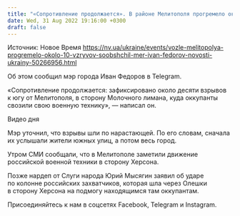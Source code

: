```yaml
---
title: "«Сопротивление продолжается». В районе Мелитополя прогремело около десяти взрывов — мэр"
date: Wed, 31 Aug 2022 19:16:00 +0300
draft: false
---
```

Источник: Новое Время https://nv.ua/ukraine/events/vozle-melitopolya-progremelo-okolo-10-vzryvov-soobshchil-mer-ivan-fedorov-novosti-ukrainy-50266956.html


Об этом сообщил мэр города Иван Федоров в Telegram.

«Сопротивление продолжается: зафиксировано около десяти взрывов к югу от Мелитополя, в сторону Молочного лимана, куда оккупанты свозили свою военную технику», — написал он.

 Видео дня   

Мэр уточнил, что взрывы шли по нарастающей. По его словам, сначала их услышали жители южных улиц, а потом весь город.

Утром СМИ сообщали, что в Мелитополе заметили движение российской военной техники в сторону Херсона.

 Позже нардеп от Слуги народа Юрий Мысягин заявил об ударе по колонне российских захватчиков, которая шла через Олешки в сторону Херсона на подмогу находящимся там оккупантам.

Присоединяйтесь к нам в соцсетях Facebook, Telegram и Instagram.

